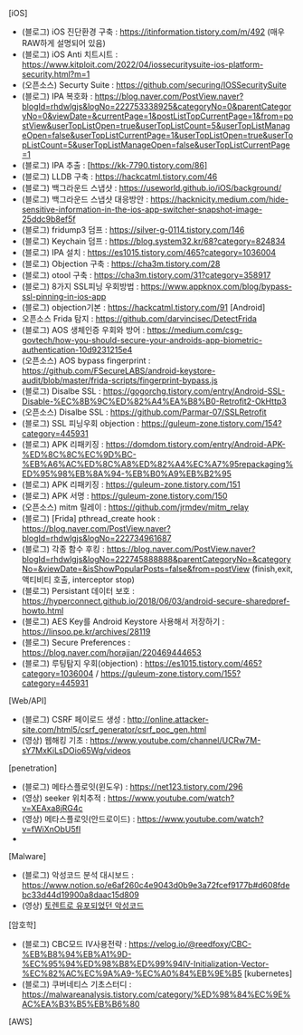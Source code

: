 [iOS]
- (블로그) iOS 진단환경 구축 : https://itinformation.tistory.com/m/492
  (매우 RAW하게 설명되어 있음)
- (블로그) iOS Anti 치트시트 : https://www.kitploit.com/2022/04/iossecuritysuite-ios-platform-security.html?m=1
- (오픈소스) Securty Suite : https://github.com/securing/IOSSecuritySuite
- (블로그) IPA 복호화 : https://blog.naver.com/PostView.naver?blogId=rhdwlgjs&logNo=222753338925&categoryNo=0&parentCategoryNo=0&viewDate=&currentPage=1&postListTopCurrentPage=1&from=postView&userTopListOpen=true&userTopListCount=5&userTopListManageOpen=false&userTopListCurrentPage=1&userTopListOpen=true&userTopListCount=5&userTopListManageOpen=false&userTopListCurrentPage=1
- (블로그) IPA 추출 : [https://kk-7790.tistory.com/86]
- (블로그) LLDB 구축 : https://hackcatml.tistory.com/46
- (블로그) 백그라운드 스냅샷 : https://useworld.github.io/iOS/background/
- (블로그) 백그라운드 스냅샷 대응방안 : https://hacknicity.medium.com/hide-sensitive-information-in-the-ios-app-switcher-snapshot-image-25ddc9b8ef5f
- (블로그) fridump3 덤프 : https://silver-g-0114.tistory.com/146
- (블로그) Keychain 덤프 : https://blog.system32.kr/68?category=824834
- (블로그) IPA 설치 : https://es1015.tistory.com/465?category=1036004
- (블로그) Objection 구축 : https://cha3m.tistory.com/28
- (블로그) otool 구축 : https://cha3m.tistory.com/31?category=358917
- (블로그) 8가지 SSL피닝 우회방법 : https://www.appknox.com/blog/bypass-ssl-pinning-in-ios-app
- (블로그) objection기본 : https://hackcatml.tistory.com/91
[Android]
- 오픈소스 Frida 탐지 : https://github.com/darvincisec/DetectFrida
- (블로그) AOS 생체인증 우회와 방어 : https://medium.com/csg-govtech/how-you-should-secure-your-androids-app-biometric-authentication-10d9231215e4
- (오픈소스) AOS bypass fingerprint : https://github.com/FSecureLABS/android-keystore-audit/blob/master/frida-scripts/fingerprint-bypass.js
- (블로그) Disalbe SSL : https://gogorchg.tistory.com/entry/Android-SSL-Disable-%EC%8B%9C%ED%82%A4%EA%B8%B0-Retrofit2-OkHttp3
- (오픈소스) Disalbe SSL : https://github.com/Parmar-07/SSLRetrofit
- (블로그) SSL 피닝우회 objection : https://guleum-zone.tistory.com/154?category=445931
- (블로그) APK 리패키징 : https://domdom.tistory.com/entry/Android-APK-%ED%8C%8C%EC%9D%BC-%EB%A6%AC%ED%8C%A8%ED%82%A4%EC%A7%95repackaging%ED%95%98%EB%8A%94-%EB%B0%A9%EB%B2%95
- (블로그) APK 리패키징 : https://guleum-zone.tistory.com/151
- (블로그) APK 서명 : https://guleum-zone.tistory.com/150
- (오픈소스) mitm 릴레이 : https://github.com/jrmdev/mitm_relay
- (블로그) [Frida] pthread_create hook : https://blog.naver.com/PostView.naver?blogId=rhdwlgjs&logNo=222734961687
- (블로그) 각종 함수 후킹 : https://blog.naver.com/PostView.naver?blogId=rhdwlgjs&logNo=222745888888&parentCategoryNo=&categoryNo=&viewDate=&isShowPopularPosts=false&from=postView
  (finish,exit, 액티비티 호출, interceptor stop)
- (블로그) Persistant 데이터 보호 : https://hyperconnect.github.io/2018/06/03/android-secure-sharedpref-howto.html
- (블로그) AES Key를 Android Keystore 사용해서 저장하기 : https://linsoo.pe.kr/archives/28119
- (블로그) Secure Preferences : https://blog.naver.com/horajjan/220469444653 
- (블로그) 루팅탐지 우회(objection) : https://es1015.tistory.com/465?category=1036004 / https://guleum-zone.tistory.com/155?category=445931

[Web/API]
 - (블로그) CSRF 페이로드 생성 : http://online.attacker-site.com/html5/csrf_generator/csrf_poc_gen.html
 - (영상) 웹해킹 기초 : https://www.youtube.com/channel/UCRw7M-sY7MxKiLsDOio65Wg/videos

[penetration]
 - (블로그) 메타스플로잇(윈도우) : https://net123.tistory.com/296
 - (영상) seeker 위치추적 : https://www.youtube.com/watch?v=XEAxa8jRG4c
 - (영상) 메타스플로잇(안드로이드) : https://www.youtube.com/watch?v=fWiXnObU5fI
 - 
[Malware]
 - (블로그) 악성코드 분석 대시보드 : https://www.notion.so/e6af260c4e9043d0b9e3a72fcef9177b#d608fdebc33d44d19900a8daac15d809
 - (영상) [토렌트로 유포되었던 악성코드](https://www.youtube.com/watch?v=sdPjqHZWwUE)

[암호학]
- (블로그) CBC모드 IV사용전략 : https://velog.io/@reedfoxy/CBC-%EB%B8%94%EB%A1%9D-%EC%95%94%ED%98%B8%ED%99%94IV-Initialization-Vector-%EC%82%AC%EC%9A%A9-%EC%A0%84%EB%9E%B5
[kubernetes]
- (블로그) 쿠버네티스 기초스터디 : https://malwareanalysis.tistory.com/category/%ED%98%84%EC%9E%AC%EA%B3%B5%EB%B6%80


[AWS]
